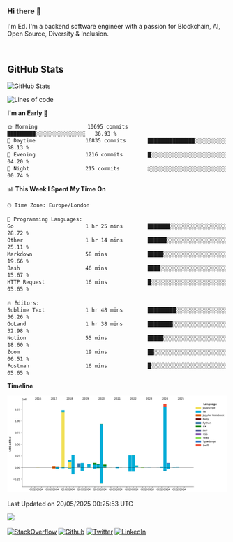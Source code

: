 ### Hi there 👋
 I'm Ed. I'm a backend software engineer with a passion for Blockchain, AI, Open Source, Diversity & Inclusion.

<br />

<h2>GitHub Stats</h2>
<p><img src="https://github-readme-stats.vercel.app/api?username=echarrod&amp;show_icons=true" alt="GitHub Stats"></p>

<!--START_SECTION:waka-->
![Lines of code](https://img.shields.io/badge/From%20Hello%20World%20I%27ve%20Written-5.2%20million%20lines%20of%20code-blue)

**I'm an Early 🐤** 

```text
🌞 Morning                10695 commits       █████████░░░░░░░░░░░░░░░░   36.93 % 
🌆 Daytime                16835 commits       ███████████████░░░░░░░░░░   58.13 % 
🌃 Evening                1216 commits        █░░░░░░░░░░░░░░░░░░░░░░░░   04.20 % 
🌙 Night                  215 commits         ░░░░░░░░░░░░░░░░░░░░░░░░░   00.74 % 
```


📊 **This Week I Spent My Time On** 

```text
🕑︎ Time Zone: Europe/London

💬 Programming Languages: 
Go                       1 hr 25 mins        ███████░░░░░░░░░░░░░░░░░░   28.72 % 
Other                    1 hr 14 mins        ██████░░░░░░░░░░░░░░░░░░░   25.11 % 
Markdown                 58 mins             █████░░░░░░░░░░░░░░░░░░░░   19.66 % 
Bash                     46 mins             ████░░░░░░░░░░░░░░░░░░░░░   15.67 % 
HTTP Request             16 mins             █░░░░░░░░░░░░░░░░░░░░░░░░   05.65 % 

🔥 Editors: 
Sublime Text             1 hr 48 mins        █████████░░░░░░░░░░░░░░░░   36.26 % 
GoLand                   1 hr 38 mins        ████████░░░░░░░░░░░░░░░░░   32.98 % 
Notion                   55 mins             █████░░░░░░░░░░░░░░░░░░░░   18.60 % 
Zoom                     19 mins             ██░░░░░░░░░░░░░░░░░░░░░░░   06.51 % 
Postman                  16 mins             █░░░░░░░░░░░░░░░░░░░░░░░░   05.65 % 
```

**Timeline**

![Lines of Code chart](https://raw.githubusercontent.com/echarrod/echarrod/main/assets/bar_graph.png)


 Last Updated on 20/05/2025 00:25:53 UTC
<!--END_SECTION:waka-->

![](https://komarev.com/ghpvc/?username=echarrod)

<p>
<a href="https://stackoverflow.com/users/1014632/ech" target="_blank"><img alt="StackOverflow" src="https://img.shields.io/badge/-Stackoverflow-FE7A16?style=for-the-badge&logo=stack-overflow&logoColor=white" /></a> 
<a href="https://github.com/echarrod" target="_blank"><img alt="Github" src="https://img.shields.io/badge/GitHub-%2312100E.svg?&style=for-the-badge&logo=Github&logoColor=white" /></a> 
<a href="https://twitter.com/e_harrod" target="_blank"><img alt="Twitter" src="https://img.shields.io/badge/twitter-%231DA1F2.svg?&style=for-the-badge&logo=twitter&logoColor=white" /></a> 
<a href="https://www.linkedin.com/in/ed-harrod" target="_blank"><img alt="LinkedIn" src="https://img.shields.io/badge/linkedin-%230077B5.svg?&style=for-the-badge&logo=linkedin&logoColor=white" /></a>
